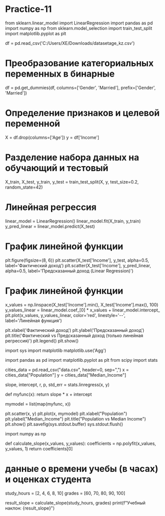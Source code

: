 # Practice-11
from sklearn.linear_model import LinearRegression
import pandas as pd
import numpy as np
from sklearn.model_selection import train_test_split
import matplotlib.pyplot as plt

df = pd.read_csv('C:/Users/XE/Downloads/datasetage_kz.csv')
# Преобразование категориальных переменных в бинарные
df = pd.get_dummies(df, columns=['Gender', 'Married'], prefix=['Gender', 'Married'])
# Определение признаков и целевой переменной
X = df.drop(columns=['Age'])
y = df['Income']

# Разделение набора данных на обучающий и тестовый
X_train, X_test, y_train, y_test = train_test_split(X, y, test_size=0.2, random_state=42)

# Линейная регрессия
linear_model = LinearRegression()
linear_model.fit(X_train, y_train)
y_pred_linear = linear_model.predict(X_test)

# График линейной функции
plt.figure(figsize=(8, 6))
plt.scatter(X_test['Income'], y_test, alpha=0.5, label='Фактический доход')
plt.scatter(X_test['Income'], y_pred_linear, alpha=0.5, label='Предсказанный доход (Linear Regression)')

# График линейной функции
x_values = np.linspace(X_test['Income'].min(), X_test['Income'].max(), 100)
y_values_linear = linear_model.coef_[0] * x_values + linear_model.intercept_
plt.plot(x_values, y_values_linear, color='red', linestyle='--', label='Линейная функция')

plt.xlabel('Фактический доход')
plt.ylabel('Предсказанный доход')
plt.title('Фактический vs Предсказанный доход (только линейная регрессия)')
plt.legend()
plt.show()



import sys
import matplotlib
matplotlib.use('Agg')

import pandas as pd
import matplotlib.pyplot as plt
from scipy import stats

cities_data = pd.read_csv("data.csv", header=0, sep=",")
x = cities_data["Population"]
y = cities_data["Median_Income"]

slope, intercept, r, p, std_err = stats.linregress(x, y)

def myfunc(x):
    return slope * x + intercept

mymodel = list(map(myfunc, x))

plt.scatter(x, y)
plt.plot(x, mymodel)
plt.xlabel("Population")
plt.ylabel("Median_Income")
plt.title("Population vs Median Income")
plt.show()
plt.savefig(sys.stdout.buffer)
sys.stdout.flush()


import numpy as np

def calculate_slope(x_values, y_values):
    coefficients = np.polyfit(x_values, y_values, 1)
    return coefficients[0]

#  данные о времени учебы (в часах) и оценках студента
study_hours = [2, 4, 6, 8, 10]
grades = [60, 70, 80, 90, 100]

result_slope = calculate_slope(study_hours, grades)
print(f"Учебный наклон: {result_slope}")
